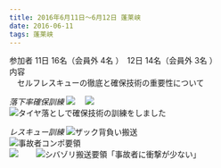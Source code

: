 ```yaml
---
title: 2016年6月11日～6月12日 蓬莱峡
date: 2016-06-11
tags: 蓬莱峡
---
```


参加者 11日 16名（会員外 4名 ）　12日 14名（会員外 3名 ）  
内容  
　セルフレスキューの徹底と確保技術の重要性について  

*落下率確保訓練*
![](/2016/06/11/20160611/dscn3042.jpg)　
![](/2016/06/11/20160611/dscn3044.jpg)  
![タイヤ落としで確保技術の訓練をしました](/2016/06/11/20160611/dscn3080.jpg)　  


*レスキュー訓練*
![ザック背負い搬送](/2016/06/11/20160611/dscn3055.jpg)　  
![事故者コンポ要領](/2016/06/11/20160611/dscn3060.jpg)  
![](/2016/06/11/20160611/dscn3074.jpg)　　
![シバゾリ搬送要領「事故者に衝撃が少ない」](/2016/06/11/20160611/dscn3075.jpg)  
